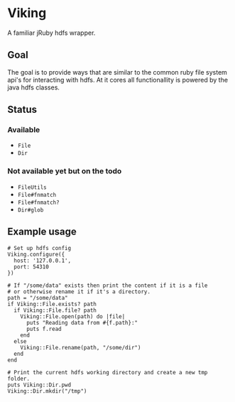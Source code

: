 # Viking

A familiar jRuby hdfs wrapper.

## Goal

The goal is to provide ways that are similar to the common ruby file system
api's for interacting with hdfs. At it cores all functionallity is powered by
the java hdfs classes.

## Status

### Available

 - `File`
 - `Dir`

### Not available yet but on the todo

 - `FileUtils`
 - `File#fnmatch`
 - `File#fnmatch?`
 - `Dir#glob`

## Example usage

    # Set up hdfs config
    Viking.configure({
      host: '127.0.0.1',
      port: 54310
    })

    # If "/some/data" exists then print the content if it is a file
    # or otherwise rename it if it's a directory.
    path = "/some/data"
    if Viking::File.exists? path
      if Viking::File.file? path
        Viking::File.open(path) do |file|
          puts "Reading data from #{f.path}:"
          puts f.read
        end
      else
        Viking::File.rename(path, "/some/dir")
      end
    end

    # Print the current hdfs working directory and create a new tmp folder.
    puts Viking::Dir.pwd
    Viking::Dir.mkdir("/tmp")

